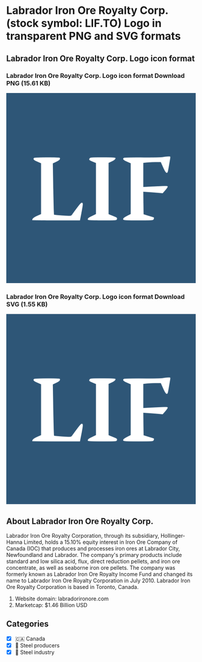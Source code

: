 # Labrador Iron Ore Royalty Corp. (stock symbol: LIF.TO) Logo in transparent PNG and SVG formats

## Labrador Iron Ore Royalty Corp. Logo icon format

### Labrador Iron Ore Royalty Corp. Logo icon format Download PNG (15.61 KB)

![Labrador Iron Ore Royalty Corp. Logo icon format Download PNG (15.61 KB)](/img/orig/LIF.TO-5ce64391.png)

### Labrador Iron Ore Royalty Corp. Logo icon format Download SVG (1.55 KB)

![Labrador Iron Ore Royalty Corp. Logo icon format Download SVG (1.55 KB)](/img/orig/LIF.TO-90ce876f.svg)

## About Labrador Iron Ore Royalty Corp.

Labrador Iron Ore Royalty Corporation, through its subsidiary, Hollinger-Hanna Limited, holds a 15.10% equity interest in Iron Ore Company of Canada (IOC) that produces and processes iron ores at Labrador City, Newfoundland and Labrador. The company's primary products include standard and low silica acid, flux, direct reduction pellets, and iron ore concentrate, as well as seaborne iron ore pellets. The company was formerly known as Labrador Iron Ore Royalty Income Fund and changed its name to Labrador Iron Ore Royalty Corporation in July 2010. Labrador Iron Ore Royalty Corporation is based in Toronto, Canada.

1. Website domain: labradorironore.com
2. Marketcap: $1.46 Billion USD


## Categories
- [x] 🇨🇦 Canada
- [x] 🔩 Steel producers
- [x] 🔩 Steel industry

